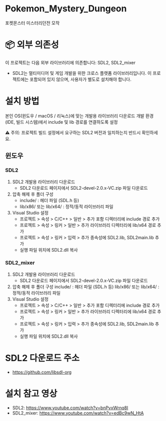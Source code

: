 # Pokemon_Mystery_Dungeon
포켓몬스터 미스터리던전 모작

# 📦 외부 의존성
이 프로젝트는 다음 외부 라이브러리에 의존합니다: SDL2, SDL2_mixer
- SDL2는 멀티미디어 및 게임 개발을 위한 크로스 플랫폼 라이브러리입니다.
이 프로젝트에는 포함되어 있지 않으며, 사용자가 별도로 설치해야 합니다.

# 설치 방법
본인 OS(윈도우 / macOS / 리눅스)에 맞는 개발용 라이브러리 다운로드
개발 환경(IDE, 빌드 시스템)에서 include 및 lib 경로를 연결하도록 설정

⚠ 주의: 프로젝트 빌드 설정에서 요구하는 SDL2 버전과 일치하는지 반드시 확인하세요.
## 윈도우
### SDL2
1. SDL2 개발용 라이브러리 다운로드
    - SDL2 다운로드 페이지에서 SDL2-devel-2.0.x-VC.zip 파일 다운로드
2. 압축 해제 후 폴더 구성
    - include/ : 헤더 파일 (SDL.h 등)
    - lib/x86/ 또는 lib/x64/ : 정적/동적 라이브러리 파일
3. Visual Studio 설정
    - 프로젝트 > 속성 > C/C++ > 일반 > 추가 포함 디렉터리에 include 경로 추가
    - 프로젝트 > 속성 > 링커 > 일반 > 추가 라이브러리 디렉터리에 lib/x64 경로 추가
    - 프로젝트 > 속성 > 링커 > 입력 > 추가 종속성에 SDL2.lib, SDL2main.lib 추가
    - 실행 파일 위치에 SDL2.dll 복사

### SDL2_mixer
1. SDL2 개발용 라이브러리 다운로드
    - SDL2 다운로드 페이지에서 SDL2-devel-2.0.x-VC.zip 파일 다운로드
2. 압축 해제 후 폴더 구성
include/ : 헤더 파일 (SDL.h 등)
lib/x86/ 또는 lib/x64/ : 정적/동적 라이브러리 파일
3. Visual Studio 설정
    - 프로젝트 > 속성 > C/C++ > 일반 > 추가 포함 디렉터리에 include 경로 추가
    - 프로젝트 > 속성 > 링커 > 일반 > 추가 라이브러리 디렉터리에 lib/x64 경로 추가
    - 프로젝트 > 속성 > 링커 > 입력 > 추가 종속성에 SDL2.lib, SDL2main.lib 추가
    - 실행 파일 위치에 SDL2.dll 복사

# SDL2 다운로드 주소
- https://github.com/libsdl-org

# 설치 참고 영상
- SDL2: https://www.youtube.com/watch?v=bnPvxWrnq8I
- SDL2_mixer: https://www.youtube.com/watch?v=edBc9wN_HtA